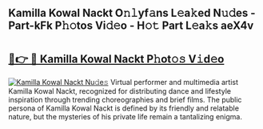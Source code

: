 ## Kamilla Kowal Nackt O𝚗𝚕yf𝚊ns L𝚎a𝚔ed N𝚞𝚍es - Part-kFk P𝚑𝚘tos Vi𝚍𝚎o - H𝚘𝚝 Part L𝚎a𝚔s aeX4v

# <h2><a href="http://kf8u3a.oniu.top/?m=Kamilla+Kowal+Nackt">🔗👉 🔴 Kamilla Kowal Nackt P𝚑ot𝚘𝚜 V𝚒d𝚎o</a></h2>

[![Kamilla Kowal Nackt Nu𝚍e𝚜](https://i.imgur.com/0qMVB7G.gif)](http://kf8u3a.oniu.top/?m=Kamilla+Kowal+Nackt)
Virtual performer and multimedia artist Kamilla Kowal Nackt, recognized for distributing dance and lifestyle inspiration through trending choreographies and brief films. The public persona of Kamilla Kowal Nackt is defined by its friendly and relatable nature, but the mysteries of his private life remain a tantalizing enigma.  
